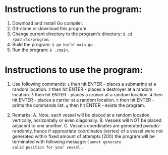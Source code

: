 # Instructions to run the program:
1. Download and install Go compiler.
2. Git-clone or download this program.
3. Change current directory to the program's directory: <code>$ cd /path/to/program</code>.
4. Build the program: <code>$ go build main.go</code>.
5. Run the program: <code>$ ./main</code>.

# Instructions to use the program:
1. Use following commands:
<code>1</code> then hit ENTER - places a submarine at a random location.
<code>2</code> then hit ENTER - places a destroyer at a random location.
<code>3</code> then hit ENTER - places a cruiser at a random location.
<code>4</code> then hit ENTER - places a carrier at a random location.
<code>h</code> then hit ENTER - prints the commands list.
<code>q</code> then hit ENTER - exists the program.

2. Remarks:
A. Note, each vessel will be placed at a random location, vertically, horizontally or even diagonally.
B. Vessels will NOT be placed adjacent to one another.
C. Vessels coordinates are generated pseudo-randomly, 
hence if appropriate coordinates (vertex) of a vessel were not generated within fixed amount of attempts (200) 
the program will be terminated with following message:
<code>Cannot generate valid position for your vessel.</code>.
